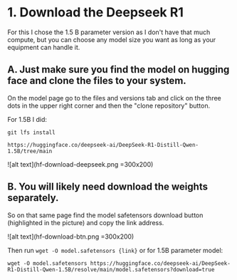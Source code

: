 # 1. Download the Deepseek R1
For this I chose the 1.5 B parameter version as I don't have that much compute, but you can choose any model size you want as long as your equipment can handle it.

## A. Just make sure you find the model on hugging face and clone the files to your system.
On the model page go to the files and versions tab and click on the three dots in the upper right corner and then the "clone repository" button.

For 1.5B I did:

`git lfs install`

`https://huggingface.co/deepseek-ai/DeepSeek-R1-Distill-Qwen-1.5B/tree/main`

![alt text](hf-download-deepseek.png =300x200)

## B. You will likely need download the weights separately.
So on that same page find the model safetensors download button (highlighted in the picture) and copy the link address.

![alt text](hf-download-btn.png =300x200)

Then run `wget -O model.safetensors {link}` or for 1.5B parameter model:

`wget -O model.safetensors https://huggingface.co/deepseek-ai/DeepSeek-R1-Distill-Qwen-1.5B/resolve/main/model.safetensors?download=true`